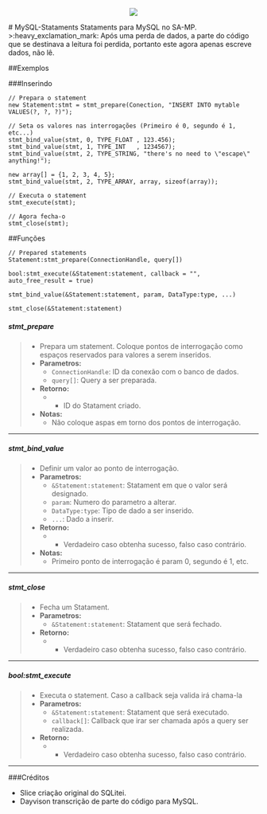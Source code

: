 <p align="center"><img src ="http://www.devin.com.br/wp-content/uploads/2010/07/mysql_logo.png" /></p>
# MySQL-Stataments
Stataments para MySQL no SA-MP.
>:heavy_exclamation_mark: Após uma perda de dados, a parte do código que se destinava a leitura foi perdida, portanto este agora apenas escreve dados, não lê.  

##Exemplos

###Inserindo
```pawn
// Prepara o statement
new Statement:stmt = stmt_prepare(Conection, "INSERT INTO mytable VALUES(?, ?, ?)");

// Seta os valores nas interrogações (Primeiro é 0, segundo é 1, etc...)
stmt_bind_value(stmt, 0, TYPE_FLOAT , 123.456);
stmt_bind_value(stmt, 1, TYPE_INT   , 1234567);
stmt_bind_value(stmt, 2, TYPE_STRING, "there's no need to \"escape\" anything!");

new array[] = {1, 2, 3, 4, 5};
stmt_bind_value(stmt, 2, TYPE_ARRAY, array, sizeof(array));

// Executa o statement
stmt_execute(stmt);

// Agora fecha-o
stmt_close(stmt);
```

##Funções
```pawn
// Prepared statements
Statement:stmt_prepare(ConnectionHandle, query[])

bool:stmt_execute(&Statement:statement, callback = "", auto_free_result = true)

stmt_bind_value(&Statement:statement, param, DataType:type, ...)

stmt_close(&Statement:statement)
```

##### stmt_prepare
>* Prepara um statement. Coloque pontos de interrogação como espaços reservados para valores a serem inseridos. 
>* **Parametros:**
>   * `ConnectionHandle`: ID da conexão com o banco de dados.
>   * `query[]`: Query a ser preparada.
>* **Retorno:**
>   * - ID do Statament criado.
>* **Notas:**
>   * Não coloque aspas em torno dos pontos de interrogação.
***

##### stmt_bind_value
>* Definir um valor ao ponto de interrogação.
>* **Parametros:**
>   * `&Statement:statement`: Statament em que o valor será designado.
>   * `param`: Numero do parametro a alterar.
>   * `DataType:type`: Tipo de dado a ser inserido.
>	* `...`: Dado a inserir.
>* **Retorno:**
>	* - Verdadeiro caso obtenha sucesso, falso caso contrário.
>* **Notas:**
>   * Primeiro ponto de interrogação é param 0, segundo é 1, etc.
***

##### stmt_close
>* Fecha um Statament.
>* **Parametros:**
>   * `&Statement:statement`: Statament que será fechado.
>* **Retorno:**
>	* - Verdadeiro caso obtenha sucesso, falso caso contrário.
***

##### bool:stmt_execute
>* Executa o statement. Caso a callback seja valida irá chama-la
>* **Parametros:**
>   * `&Statement:statement`: Statament que será executado.
>   * `callback[]`: Callback que irar ser chamada após a query ser realizada.
>* **Retorno:**
>   * - Verdadeiro caso obtenha sucesso, falso caso contrário.
***
###Créditos
* Slice criação original do SQLitei.
* Dayvison transcrição de parte do código para MySQL.

